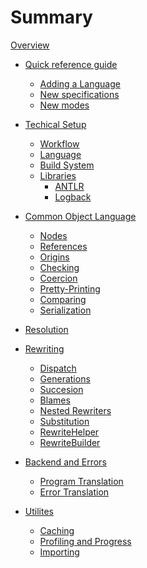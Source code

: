 # Summary

[Overview](./overview.md)

- [Quick reference guide](./overview.md)
	- [Adding a Language]()
	- [New specifications]()
	- [New modes]()

- [Techical Setup](./setup.md)
	- [Workflow](./setup-workflow.md)
	- [Language](./setup-language.md)
	- [Build System](./setup-build-system.md)
	- [Libraries]()
		- [ANTLR]()
		- [Logback]()

- [Common Object Language](./col.md)
	- [Nodes](./col-nodes.md)
	- [References](./col-ref.md)
	- [Origins](./col-origin.md)
	- [Checking](./col-check.md)
	- [Coercion](./col-coercion.md)
	- [Pretty-Printing](./col-pp.md)
	- [Comparing](./col-compare.md)
	- [Serialization]()

- [Resolution](./resolution.md)

- [Rewriting](./rw.md)
	- [Dispatch](./rw-dispatch.md)
	- [Generations]()
	- [Succesion]()
	- [Blames]()
	- [Nested Rewriters]()
	- [Substitution]()
	- [RewriteHelper]()
	- [RewriteBuilder]()

- [Backend and Errors]()
	- [Program Translation]()
	- [Error Translation]()

- [Utilites]()
	- [Caching]()
	- [Profiling and Progress]()
	- [Importing]()